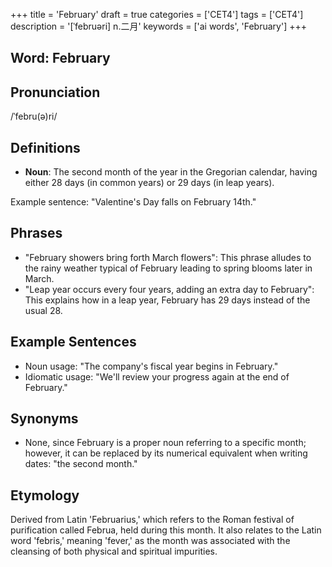 +++
title = 'February'
draft = true
categories = ['CET4']
tags = ['CET4']
description = '[ˈfebruəri] n.二月'
keywords = ['ai words', 'February']
+++

## Word: February

## Pronunciation
/ˈfebru(ə)ri/

## Definitions
- **Noun**: The second month of the year in the Gregorian calendar, having either 28 days (in common years) or 29 days (in leap years). 

Example sentence: "Valentine's Day falls on February 14th."

## Phrases
- "February showers bring forth March flowers": This phrase alludes to the rainy weather typical of February leading to spring blooms later in March.
- "Leap year occurs every four years, adding an extra day to February": This explains how in a leap year, February has 29 days instead of the usual 28.

## Example Sentences
- Noun usage: "The company's fiscal year begins in February."
- Idiomatic usage: "We'll review your progress again at the end of February."

## Synonyms
- None, since February is a proper noun referring to a specific month; however, it can be replaced by its numerical equivalent when writing dates: "the second month."

## Etymology
Derived from Latin 'Februarius,' which refers to the Roman festival of purification called Februa, held during this month. It also relates to the Latin word 'febris,' meaning 'fever,' as the month was associated with the cleansing of both physical and spiritual impurities.
